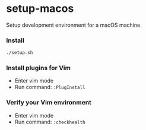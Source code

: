 # setup-macos
Setup development environment for a macOS machine

### Install
```bash
./setup.sh
```

### Install plugins for Vim
* Enter vim mode
* Run command: `:PlugInstall`

### Verify your Vim environment
* Enter vim mode
* Run command: `:checkhealth`
